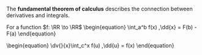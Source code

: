 The **fundamental theorem of calculus** describes the connection between derivatives and integrals.

For a function $f: \RR \to \RR$
\begin{equation}
\int_a^b f(x) \,\dd{x} = F(b) - F(a)
\end{equation}

\begin{equation}
\dv{}{x}\int_c^x f(u) \,\dd{u} = f(x)
\end{equation}